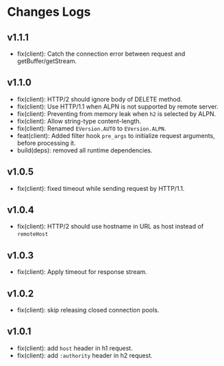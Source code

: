 # Changes Logs

## v1.1.1

- fix(client): Catch the connection error between request and getBuffer/getStream.

## v1.1.0

- fix(client): HTTP/2 should ignore body of DELETE method.
- fix(client): Use HTTP/1.1 when ALPN is not supported by remote server.
- fix(client): Preventing from memory leak when `h2` is selected by ALPN.
- fix(client): Allow string-type content-length.
- fix(client): Renamed `EVersion.AUTO` to `EVersion.ALPN`.
- feat(client): Added filter hook `pre_args` to initialize request arguments, before processing it.
- build(deps): removed all runtime dependencies.

## v1.0.5

- fix(client): fixed timeout while sending request by HTTP/1.1.

## v1.0.4

- fix(client): HTTP/2 should use hostname in URL as host instead of `remoteHost`

## v1.0.3

- fix(client): Apply timeout for response stream.

## v1.0.2

- fix(client): skip releasing closed connection pools.

## v1.0.1

- fix(client): add `host` header in h1 request.
- fix(client): add `:authority` header in h2 request.
